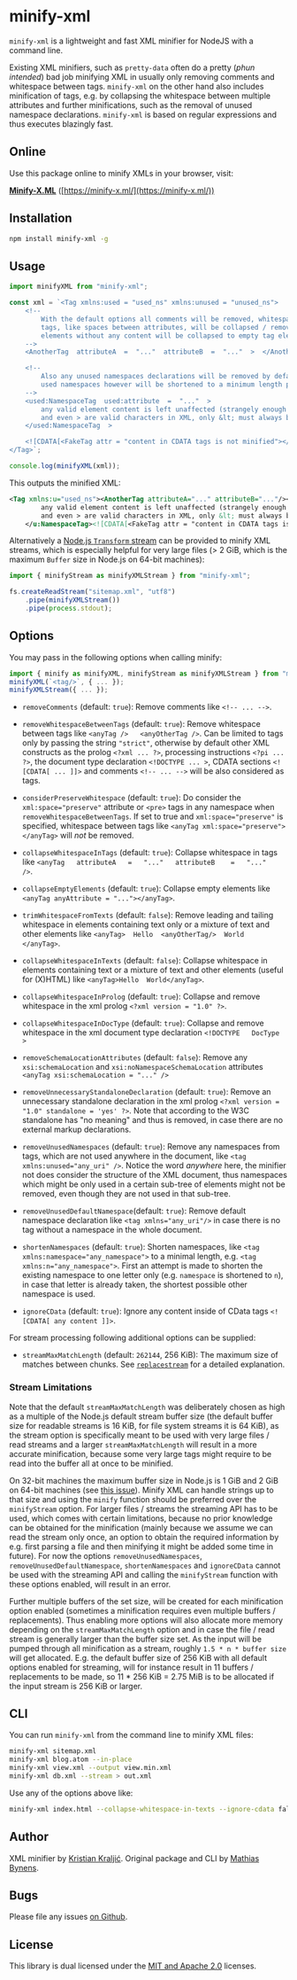 # minify-xml

`minify-xml` is a lightweight and fast XML minifier for NodeJS with a command line.

Existing XML minifiers, such as `pretty-data` often do a pretty (*phun intended*) bad job minifying XML in usually only removing comments and whitespace between tags. `minify-xml` on the other hand also includes minification of tags, e.g. by collapsing the whitespace between multiple attributes and further minifications, such as the removal of unused namespace declarations. `minify-xml` is based on regular expressions and thus executes blazingly fast.

## Online

Use this package online to minify XMLs in your browser, visit:

**[Minify-X.ML](https://minify-x.ml/)** ([https://minify-x.ml/](https://minify-x.ml/))

## Installation

```bash
npm install minify-xml -g
```

## Usage

```js
import minifyXML from "minify-xml";

const xml = `<Tag xmlns:used = "used_ns" xmlns:unused = "unused_ns">
    <!--
        With the default options all comments will be removed, whitespace in
        tags, like spaces between attributes, will be collapsed / removed and
        elements without any content will be collapsed to empty tag elements
    -->
    <AnotherTag  attributeA  =  "..."  attributeB  =  "..."  >  </AnotherTag  >

    <!--
        Also any unused namespaces declarations will be removed by default,
        used namespaces however will be shortened to a minimum length possible
    -->
    <used:NamespaceTag  used:attribute  =  "..."  >
        any valid element content is left unaffected (strangely enough = " ... "
        and even > are valid characters in XML, only &lt; must always be encoded)
    </used:NamespaceTag  >

    <![CDATA[<FakeTag attr = "content in CDATA tags is not minified"></FakeTag>]]>
</Tag>`;

console.log(minifyXML(xml));
```

This outputs the minified XML:

```xml
<Tag xmlns:u="used_ns"><AnotherTag attributeA="..." attributeB="..."/><u:NamespaceTag u:attribute="...">
        any valid element content is left unaffected (strangely enough = " ... "
        and even > are valid characters in XML, only &lt; must always be encoded)
    </u:NamespaceTag><![CDATA[<FakeTag attr = "content in CDATA tags is not minified"></FakeTag>]]></Tag>
```

Alternatively a [Node.js `Transform` stream](https://nodejs.org/api/stream.html#stream_class_stream_transform) can be provided to minify XML streams, which is especially helpful for very large files (> 2 GiB, which is the maximum `Buffer` size in Node.js on 64-bit machines):

```js
import { minifyStream as minifyXMLStream } from "minify-xml";

fs.createReadStream("sitemap.xml", "utf8")
    .pipe(minifyXMLStream())
    .pipe(process.stdout);
```

## Options

You may pass in the following options when calling minify:

```js
import { minify as minifyXML, minifyStream as minifyXMLStream } from "minify-xml";
minifyXML(`<tag/>`, { ... });
minifyXMLStream({ ... });
```

- `removeComments` (default: `true`): Remove comments like `<!-- ... -->`.

- `removeWhitespaceBetweenTags` (default: `true`): Remove whitespace between tags like `<anyTag />   <anyOtherTag />`. Can be limited to tags only by passing the string `"strict"`, otherwise by default other XML constructs as the prolog `<?xml ... ?>`, processing instructions `<?pi ... ?>`, the document type declaration `<!DOCTYPE ... >`, CDATA sections `<![CDATA[ ... ]]>` and comments `<!-- ... -->` will be also considered as tags.

- `considerPreserveWhitespace` (default: `true`): Do consider the `xml:space="preserve"` attribute or `<pre>` tags in any namespace when `removeWhitespaceBetweenTags`. If set to true and `xml:space="preserve"` is specified, whitespace between tags like `<anyTag xml:space="preserve">   </anyTag>` will _not_ be removed.

- `collapseWhitespaceInTags` (default: `true`): Collapse whitespace in tags like `<anyTag   attributeA   =   "..."   attributeB    =   "..."   />`.

- `collapseEmptyElements` (default: `true`): Collapse empty elements like `<anyTag anyAttribute = "..."></anyTag>`.

- `trimWhitespaceFromTexts` (default: `false`): Remove leading and tailing whitespace in elements containing text only or a mixture of text and other elements like `<anyTag>  Hello  <anyOtherTag/>  World  </anyTag>`.

- `collapseWhitespaceInTexts` (default: `false`): Collapse whitespace in elements containing text or a mixture of text and other elements (useful for (X)HTML) like `<anyTag>Hello  World</anyTag>`.

- `collapseWhitespaceInProlog` (default: `true`): Collapse and remove whitespace in the xml prolog `<?xml version = "1.0" ?>`.

- `collapseWhitespaceInDocType` (default: `true`): Collapse and remove whitespace in the xml document type declaration `<!DOCTYPE   DocType   >`

- `removeSchemaLocationAttributes` (default: `false`): Remove any `xsi:schemaLocation` and `xsi:noNamespaceSchemaLocation` attributes `<anyTag xsi:schemaLocation = "..." />`

- `removeUnnecessaryStandaloneDeclaration` (default: `true`): Remove an unnecessary standalone declaration in the xml prolog `<?xml version = "1.0" standalone = 'yes' ?>`. Note that according to the W3C standalone has "no meaning" and thus is removed, in case there are no external markup declarations. 

- `removeUnusedNamespaces` (default: `true`): Remove any namespaces from tags, which are not used anywhere in the document, like `<tag xmlns:unused="any_uri" />`. Notice the word *anywhere* here, the minifier not does consider the structure of the XML document, thus namespaces which might be only used in a certain sub-tree of elements might not be removed, even though they are not used in that sub-tree.

- `removeUnusedDefaultNamespace`(default: `true`): Remove default namespace declaration like `<tag xmlns="any_uri"/>` in case there is no tag without a namespace in the whole document.

- `shortenNamespaces` (default: `true`): Shorten namespaces, like `<tag xmlns:namespace="any_namespace">` to a minimal length, e.g. `<tag xmlns:n="any_namespace">`. First an attempt is made to shorten the existing namespace to one letter only (e.g. `namespace` is shortened to `n`), in case that letter is already taken, the shortest possible other namespace is used.

- `ignoreCData` (default: `true`): Ignore any content inside of CData tags `<![CDATA[ any content ]]>`.

For stream processing following additional options can be supplied:

- `streamMaxMatchLength` (default: `262144`, 256 KiB): The maximum size of matches between chunks. See [`replacestream`](https://www.npmjs.com/package/replacestream#does-that-apply-across-more-than-2-chunks-how-does-it-work-with-regexes) for a detailed explanation.

### Stream Limitations

Note that the default `streamMaxMatchLength` was deliberately chosen as high as a multiple of the Node.js default stream buffer size (the default buffer size for readable streams is 16 KiB, for file system streams it is 64 KiB), as the stream option is specifically meant to be used with very large files / read streams and a larger `streamMaxMatchLength` will result in a more accurate minification, because some very large tags might require to be read into the buffer all at once to be minified.

On 32-bit machines the maximum buffer size in Node.js is 1 GiB and 2 GiB on 64-bit machines (see [this issue](https://bugs.chromium.org/p/v8/issues/detail?id=4153)). Minify XML can handle strings up to that size and using the `minify` function should be preferred over the `minifyStream` option. For larger files / streams the streaming API has to be used, which comes with certain limitations, because no prior knowledge can be obtained for the minification (mainly because we assume we can read the stream only once, an option to obtain the required information by e.g. first parsing a file and then minifying it might be added some time in future). For now the options `removeUnusedNamespaces`, `removeUnusedDefaultNamespace`, `shortenNamespaces` and `ignoreCData` cannot be used with the streaming API and calling the `minifyStream` function with these options enabled, will result in an error. 

Further multiple buffers of the set size, will be created for each minification option enabled (sometimes a minification requires even multiple buffers / replacements). Thus enabling more options will also allocate more memory depending on the `streamMaxMatchLength` option and in case the file / read stream is generally larger than the buffer size set. As the input will be pumped through all minification as a stream, roughly `1.5 * n * buffer size` will get allocated. E.g. the default buffer size of 256 KiB with all default options enabled for streaming, will for instance result in 11 buffers / replacements to be made, so 11 * 256 KiB = 2.75 MiB is to be allocated if the input stream is 256 KiB or larger.

## CLI

You can run `minify-xml` from the command line to minify XML files:

```bash
minify-xml sitemap.xml
minify-xml blog.atom --in-place
minify-xml view.xml --output view.min.xml
minify-xml db.xml --stream > out.xml
```

Use any of the options above like:

```bash
minify-xml index.html --collapse-whitespace-in-texts --ignore-cdata false
```

## Author

XML minifier by [Kristian Kraljić](https://kra.lc/). Original package and CLI by [Mathias Bynens](https://mathiasbynens.be/).

## Bugs

Please file any issues [on Github](https://github.com/kristian/minify-xml/issues).

## License

This library is dual licensed under the [MIT and Apache 2.0](LICENSE) licenses.